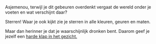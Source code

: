 Asjemenou, terwijl je dit gebeuren overdenkt vergaat de wereld onder je voeten en wat verschijnt daar?

Sterren! Waar je ook kijkt zie je sterren in alle kleuren, geuren en maten.

Maar dan herinner je dat je waarschijnlijk dronken bent. Daarom geef je jezelf een [harde klap in het gezicht.](harde-klap/wakker-worden-op-straat.md)